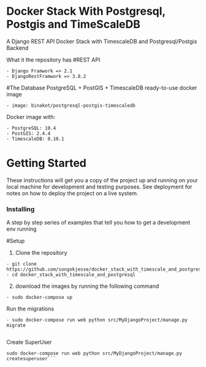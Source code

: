 # Docker Stack With Postgresql, Postgis and TimeScaleDB
A Django REST API Docker Stack with TimescaleDB and Postgresql/Postgis Backend

What it the repository has
#REST API
```
- Django Framwork => 2.1
- DjangoRestFramwork => 3.8.2
```
#The Database 
PostgreSQL + PostGIS + TimescaleDB ready-to-use docker image 
```
- image: binakot/postgresql-postgis-timescaledb
```
Docker image with:
```
- PostgreSQL: 10.4 
- PostGIS: 2.4.4 
- TimescaleDB: 0.10.1 
```
# Getting Started
These instructions will get you a copy of the project up and running on your local machine for development and testing purposes. See deployment for notes on how to deploy the project on a live system.

### Installing

A step by step series of examples that tell you how to get a development env running

#Setup
1. Clone the repository
```
- git clone https://github.com/songokjesse/docker_stack_with_timescale_and_postgresql.git
- cd docker_stack_with_timescale_and_postgresql
```

2. download the images by running the following command
```
- sudo docker-compose up
```

Run the migrations
    
```
- sudo docker-compose run web python src/MyDjangoProject/manage.py migrate
    
```
Create SuperUser
    
```
sudo docker-compose run web python src/MyDjangoProject/manage.py createsuperuser```
    
```